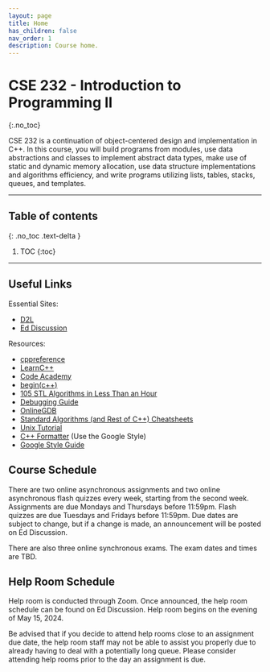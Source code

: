 ```yaml
---
layout: page
title: Home
has_children: false
nav_order: 1
description: Course home.
---
```


# CSE 232 - Introduction to Programming II
{:.no_toc}

CSE 232 is a continuation of object-centered design and implementation in C++. In this course, you will build programs from modules, use data abstractions and classes to implement abstract data types, make use of static and dynamic memory allocation, use data structure implementations and algorithms efficiency, and write programs utilizing lists, tables, stacks, queues, and templates.

---

## Table of contents
{: .no_toc .text-delta }

1. TOC
{:toc}

---

## Useful Links

Essential Sites:
- [D2L](https://d2l.msu.edu/)
- [Ed Discussion](https://edstem.org/)

Resources:
- [cppreference](https://en.cppreference.com/w/)
- [LearnC++](https://www.learncpp.com/)
- [Code Academy](https://www.codecademy.com/learn/learn-c-plus-plus/modules/learn-cpp-hello-world/cheatsheet)
- [begin(c++)](https://gist.github.com/johnmcfarlane/1b2d9c83e4d3f700ba61e2df4077c613)
- [105 STL Algorithms in Less Than an Hour](https://www.youtube.com/watch?v=2olsGf6JIkU)
- [Debugging Guide](debugging)
- [OnlineGDB](https://www.onlinegdb.com/)
- [Standard Algorithms (and Rest of C++) Cheatsheets](https://hackingcpp.com/cpp/cheat_sheets.html)
- [Unix Tutorial](https://www.tutorialspoint.com/unix/index.htm)
- [C++ Formatter](http://format.krzaq.cc/) (Use the Google Style)
- [Google Style Guide](https://google.github.io/styleguide/cppguide.html)

## Course Schedule

There are two online asynchronous assignments and two online asynchronous flash quizzes every week, starting from the second week. Assignments are due Mondays and Thursdays before 11:59pm. Flash quizzes are due Tuesdays and Fridays before 11:59pm. Due dates are subject to change, but if a change is made, an announcement will be posted on Ed Discussion.

There are also three online synchronous exams. The exam dates and times are TBD.

<!-- Below are links to the lectures for that week. All other material will be provided via D2L. -->

## Help Room Schedule

Help room is conducted through Zoom. Once announced, the help room schedule can be found on Ed Discussion. Help room begins on the evening of May 15, 2024.

Be advised that if you decide to attend help rooms close to an assignment due date, the help room staff may not be able to assist you properly due to already having to deal with a potentially long queue. Please consider attending help rooms prior to the day an assignment is due.

<!-- Please direct any and all written communication to Ed Discussion. Emails may not be responded to.

If you would like a one-on-one meeting with an instructor, please make a private Ed Discussion post detailing your request and availability. -->
